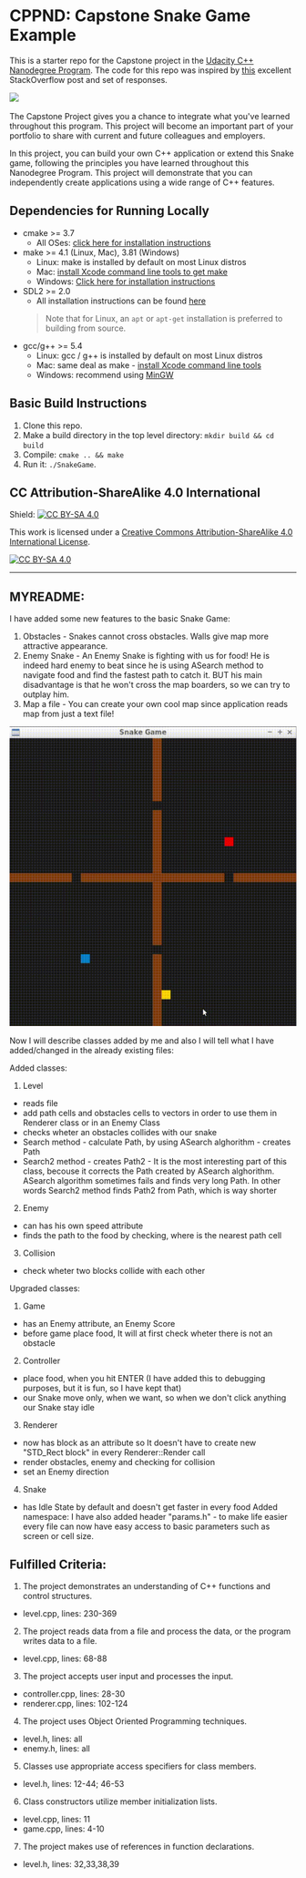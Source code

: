 # CPPND: Capstone Snake Game Example

This is a starter repo for the Capstone project in the [Udacity C++ Nanodegree Program](https://www.udacity.com/course/c-plus-plus-nanodegree--nd213). The code for this repo was inspired by [this](https://codereview.stackexchange.com/questions/212296/snake-game-in-c-with-sdl) excellent StackOverflow post and set of responses.

<img src="snake_game.gif"/>

The Capstone Project gives you a chance to integrate what you've learned throughout this program. This project will become an important part of your portfolio to share with current and future colleagues and employers.

In this project, you can build your own C++ application or extend this Snake game, following the principles you have learned throughout this Nanodegree Program. This project will demonstrate that you can independently create applications using a wide range of C++ features.

## Dependencies for Running Locally
* cmake >= 3.7
  * All OSes: [click here for installation instructions](https://cmake.org/install/)
* make >= 4.1 (Linux, Mac), 3.81 (Windows)
  * Linux: make is installed by default on most Linux distros
  * Mac: [install Xcode command line tools to get make](https://developer.apple.com/xcode/features/)
  * Windows: [Click here for installation instructions](http://gnuwin32.sourceforge.net/packages/make.htm)
* SDL2 >= 2.0
  * All installation instructions can be found [here](https://wiki.libsdl.org/Installation)
  >Note that for Linux, an `apt` or `apt-get` installation is preferred to building from source. 
* gcc/g++ >= 5.4
  * Linux: gcc / g++ is installed by default on most Linux distros
  * Mac: same deal as make - [install Xcode command line tools](https://developer.apple.com/xcode/features/)
  * Windows: recommend using [MinGW](http://www.mingw.org/)

## Basic Build Instructions

1. Clone this repo.
2. Make a build directory in the top level directory: `mkdir build && cd build`
3. Compile: `cmake .. && make`
4. Run it: `./SnakeGame`.


## CC Attribution-ShareAlike 4.0 International


Shield: [![CC BY-SA 4.0][cc-by-sa-shield]][cc-by-sa]

This work is licensed under a
[Creative Commons Attribution-ShareAlike 4.0 International License][cc-by-sa].

[![CC BY-SA 4.0][cc-by-sa-image]][cc-by-sa]

[cc-by-sa]: http://creativecommons.org/licenses/by-sa/4.0/
[cc-by-sa-image]: https://licensebuttons.net/l/by-sa/4.0/88x31.png
[cc-by-sa-shield]: https://img.shields.io/badge/License-CC%20BY--SA%204.0-lightgrey.svg

-------------------------------------------------------------------------------------------------------------------------------------------
## MYREADME:

I have added some new features to the basic Snake Game:
1. Obstacles - Snakes cannot cross obstacles. Walls give map more attractive appearance.
2. Enemy Snake - An Enemy Snake is fighting with us for food! He is indeed hard enemy to beat since he is using ASearch method to navigate food and find the fastest path to catch it. BUT his main disadvantage is that he won't cross the map boarders, so we can try to outplay him.
3. Map a file - You can create your own cool map since application reads map from just a text file!  

<img src="snake_enemy_game.gif"/>

Now I will describe classes added by me and also I will tell what I have added/changed in the already existing files:

Added classes:
1. Level
  - reads file
  - add path cells and obstacles cells to vectors in order to use them in Renderer class or in an Enemy Class
  - checks wheter an obstacles collides with our snake
  - Search method - calculate Path, by using ASearch alghorithm - creates Path
  - Search2 method - creates Path2 - It is the most interesting part of this class, becouse it corrects the Path created by ASearch alghorithm. ASearch algorithm sometimes fails and finds very long Path. In other words Search2 method finds Path2 from Path, which is way shorter
2. Enemy
  - can has his own speed attribute
  - finds the path to the food by checking, where is the nearest path cell
3. Collision
  - check wheter two blocks collide with each other

Upgraded classes:
1. Game
  - has an Enemy attribute, an Enemy Score
  - before game place food, It will at first check wheter there is not an obstacle 
2. Controller
  - place food, when you hit ENTER (I have added this to debugging purposes, but it is fun, so I have kept that)
  - our Snake move only, when we want, so when we don't click anything our Snake stay idle
3. Renderer
  - now has block as an attribute so It doesn't have to create new "STD_Rect block" in every Renderer::Render call
  - render obstacles, enemy and checking for collision
  - set an Enemy direction
4. Snake
  -  has Idle State by default and doesn't get faster in every food 
Added namespace:
I have also added header "params.h" - to make life easier every file can now have easy access to basic parameters such as screen or cell size.

## Fulfilled Criteria:
1. The project demonstrates an understanding of C++ functions and control structures.
  - level.cpp, lines: 230-369
2. The project reads data from a file and process the data, or the program writes data to a file.
  - level.cpp, lines: 68-88
3. The project accepts user input and processes the input.
  - controller.cpp, lines: 28-30
  - renderer.cpp, lines: 102-124
4. The project uses Object Oriented Programming techniques.
  - level.h, lines: all
  - enemy.h, lines: all 
5. Classes use appropriate access specifiers for class members.
  - level.h, lines: 12-44; 46-53
6. Class constructors utilize member initialization lists.
  - level.cpp, lines: 11
  - game.cpp, lines: 4-10
7. The project makes use of references in function declarations.
  - level.h, lines: 32,33,38,39
